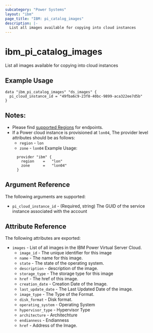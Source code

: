 ```yaml
---
subcategory: "Power Systems"
layout: "ibm"
page_title: "IBM: pi_catalog_images"
description: |-
  List all images available for copying into cloud instances
---
```


# ibm\_pi_catalog_images

List all images available for copying into cloud instances

## Example Usage

```hcl
data "ibm_pi_catalog_images" "ds_images" {
  pi_cloud_instance_id = "49fba6c9-23f8-40bc-9899-aca322ee7d5b"
}
```
## Notes:
* Please find [supported Regions](https://cloud.ibm.com/apidocs/power-cloud#endpoint) for endpoints.
* If a Power cloud instance is provisioned at `lon04`, The provider level attributes should be as follows:
  * `region` - `lon`
  * `zone` - `lon04`
  Example Usage:
  ```hcl
    provider "ibm" {
      region    =   "lon"
      zone      =   "lon04"
    }
  ```
## Argument Reference

The following arguments are supported:

* `pi_cloud_instance_id` - (Required, string) The GUID of the service instance associated with the account

## Attribute Reference

The following attributes are exported:

* `images` - List of all images in the IBM Power Virtual Server Cloud.
  * `image_id` - The unique identifier for this image
  * `name` - The name for this image.
  * `state` - The state of the operating system.
  * `description` - description of the image.
  * `storage_type` - The storage type for this image
  * `href` - The href  of this image.
  * `creation_date` - Creation Date of the Image.
  * `last_update_date` - The Last Updated Date of the image.
  * `image_type` - The Type of the Format.
  * `disk_format` - Disk format.
  * `operating_system` - Operating System
  * `hypervisor_type` - Hypervisor Type
  * `architecture` - Architechture
  * `endianness` - Endianness
  * `href` - Address of the Image.
